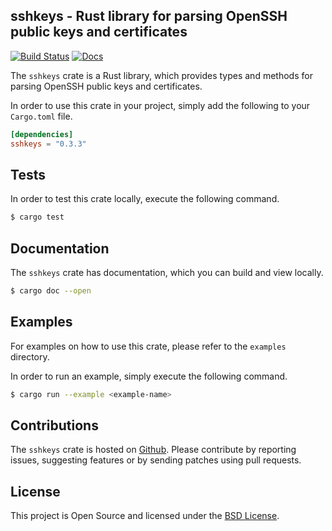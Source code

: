 ## sshkeys - Rust library for parsing OpenSSH public keys and certificates

[![Build Status](https://github.com/dnaeon/rust-sshkeys/actions/workflows/test.yaml/badge.svg)](https://github.com/dnaeon/rust-sshkeys/actions/workflows/test.yaml/badge.svg)
[![Docs](https://docs.rs/sshkeys/badge.svg)](https://docs.rs/sshkeys/)

The `sshkeys` crate is a Rust library, which provides types and methods for
parsing OpenSSH public keys and certificates.

In order to use this crate in your project, simply add the following to your
`Cargo.toml` file.

```toml
[dependencies]
sshkeys = "0.3.3"
```

## Tests

In order to test this crate locally, execute the following command.

```bash
$ cargo test
```

## Documentation

The `sshkeys` crate has documentation, which you can build and view locally.

```bash
$ cargo doc --open
```

## Examples

For examples on how to use this crate, please refer to the `examples` directory.

In order to run an example, simply execute the following command.

```bash
$ cargo run --example <example-name>
```

## Contributions

The `sshkeys` crate is hosted on [Github](https://github.com/dnaeon/rust-sshkeys).
Please contribute by reporting issues, suggesting features or by
sending patches using pull requests.

## License

This project is Open Source and licensed under the
[BSD License](http://opensource.org/licenses/BSD-2-Clause).

